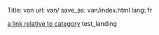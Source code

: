 Title: van
url: van/
save_as: van/index.html
lang: fr

[a link relative to category](category)
test_landing